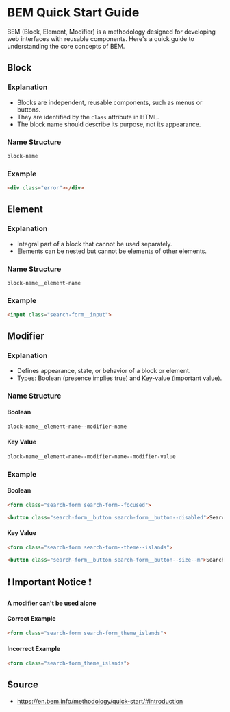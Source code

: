 # BEM Quick Start Guide

BEM (Block, Element, Modifier) is a methodology designed for developing web interfaces with reusable components. Here's a quick guide to understanding the core concepts of BEM.

## Block

### Explanation

- Blocks are independent, reusable components, such as menus or buttons.
- They are identified by the `class` attribute in HTML.
- The block name should describe its purpose, not its appearance.

### Name Structure

```bash
block-name
```

### Example

```html
<div class="error"></div>
```

## Element

### Explanation

- Integral part of a block that cannot be used separately.
- Elements can be nested but cannot be elements of other elements.


### Name Structure

```bash
block-name__element-name
```

### Example

```html
<input class="search-form__input">
```

## Modifier

### Explanation

- Defines appearance, state, or behavior of a block or element.
- Types: Boolean (presence implies true) and Key-value (important value).

### Name Structure

#### Boolean

```bash
block-name__element-name--modifier-name
```

#### Key Value

```bash
block-name__element-name--modifier-name--modifier-value
```

### Example
#### Boolean
```html
<form class="search-form search-form--focused">
```

```html
<button class="search-form__button search-form__button--disabled">Search</button>
```

#### Key Value


```html
<form class="search-form search-form--theme--islands">
```

```html
<button class="search-form__button search-form__button--size--m">Search</button>
```
## :exclamation: **Important Notice** :exclamation:

#### A modifier can't be used alone 

#### Correct Example

```html
<form class="search-form search-form_theme_islands">
```

#### Incorrect Example

```html
<form class="search-form_theme_islands">
```


## Source
- https://en.bem.info/methodology/quick-start/#introduction

